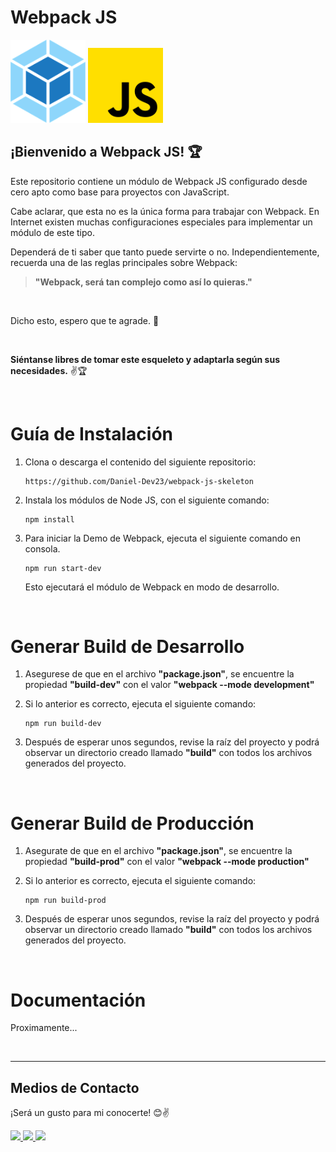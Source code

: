 # __Webpack JS__

<div>
    <img src="src/assets/img/webpack.png" alt="Webpack" width="120px">
    <img src="src/assets/img/javascript.png" alt="Javascript"width="120px">
</div>

## __¡Bienvenido a Webpack JS!__ 🏆

Este repositorio contiene un módulo de Webpack JS configurado desde cero apto como base para proyectos con JavaScript.

Cabe aclarar, que esta no es la única forma para trabajar con Webpack. En Internet existen muchas configuraciones especiales para implementar un módulo de este tipo.

Dependerá de ti saber que tanto puede servirte o no. Independientemente, recuerda una de las reglas principales sobre Webpack:

> __"Webpack, será tan complejo como así lo quieras."__

<br>

Dicho esto, espero que te agrade. 🙏

<br>

__Siéntanse libres de tomar este esqueleto y adaptarla según sus necesidades.__ ✌🏆

<br>

# __Guía de Instalación__

1. Clona o descarga el contenido del siguiente repositorio: 

    ```
    https://github.com/Daniel-Dev23/webpack-js-skeleton
    ```

2. Instala los módulos de Node JS, con el siguiente comando:

    ```
    npm install
    ```

3. Para iniciar la Demo de Webpack, ejecuta el siguiente comando en consola.

    ```
    npm run start-dev
    ```

    Esto ejecutará el módulo de Webpack en modo de desarrollo.

<br>

# __Generar Build de Desarrollo__

1. Asegurese de que en el archivo __"package.json"__, se encuentre la propiedad __"build-dev"__ con el valor __"webpack --mode development"__

2. Si lo anterior es correcto, ejecuta el siguiente comando:
    ```
    npm run build-dev
    ```

3. Después de esperar unos segundos, revise la raíz del proyecto y podrá observar un directorio creado llamado __"build"__ con todos los archivos generados del proyecto.

<br>

# __Generar Build de Producción__

1. Asegurate de que en el archivo __"package.json"__, se encuentre la propiedad __"build-prod"__ con el valor __"webpack --mode production"__

2. Si lo anterior es correcto, ejecuta el siguiente comando:
    ```
    npm run build-prod
    ```

3. Después de esperar unos segundos, revise la raíz del proyecto y podrá observar un directorio creado llamado __"build"__ con todos los archivos generados del proyecto.

<br>

# __Documentación__

Proximamente...

<br>

---

## __Medios de Contacto__

¡Será un gusto para mi conocerte! 😊✌

<a href="mailto:danieldev.info@gmail.com">
    <img src="https://img.shields.io/badge/Gmail-D14836?style=for-the-badge&logo=gmail&logoColor=white">
</a>
<a href="https://www.linkedin.com/in/daniel-gonzalez-dev/">
    <img src="https://img.shields.io/badge/LinkedIn-0077B5?style=for-the-badge&logo=linkedin&logoColor=white">
</a>
<a href="https://github.com/Daniel-Dev23">
    <img src="https://img.shields.io/badge/GitHub-100000?style=for-the-badge&logo=github&logoColor=white">
</a>
